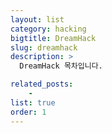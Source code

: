 ```yaml
---
layout: list
category: hacking
bigtitle: DreamHack
slug: dreamhack
description: >
  DreamHack 목차입니다.

related_posts:
    -
list: true
order: 1
---
```

